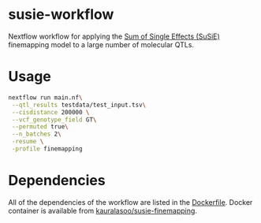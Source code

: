 # susie-workflow
Nextflow workflow for applying the [Sum of Single Effects (SuSiE)](https://stephenslab.github.io/susieR/) finemapping model to a large number of molecular QTLs.

# Usage

```bash
nextflow run main.nf\
 --qtl_results testdata/test_input.tsv\
 --cisdistance 200000 \
 --vcf_genotype_field GT\
 --permuted true\
 --n_batches 2\
 -resume \
 -profile finemapping  
```

# Dependencies
All of the dependencies of the workflow are listed in the [Dockerfile](https://github.com/kauralasoo/susie-workflow/blob/master/Dockerfile). Docker container is available from [kauralasoo/susie-finemapping](https://hub.docker.com/r/kauralasoo/susie-finemapping).

